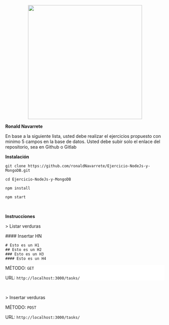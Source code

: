 <p align="center">
  <a href="http://nestjs.com/" target="blank"><img src="https://admisionuniandes.edu.ec/wp-content/uploads/2020/07/logo-azul-uniandes.png" width="360"/></a>
</p>

<p><b>Ronald Navarrete</b></p>
<p>En base a la siguiente lista, usted debe realizar el ejercicios propuesto con minimo 5 campos en la base de datos.
Usted debe subir solo el enlace del repositorio, sea en Github o Gitlab </p>

<p><b>Instalación</b></p>
<p><code>git clone https://github.com/ronaldNavarrete/Ejercicio-NodeJs-y-MongoDB.git</code></p>
<p><code>cd Ejercicio-NodeJs-y-MongoDB</code></p>
<p><code>npm install</code></p>
<p><code>npm start</code></p>

<br>
<p><b>Instrucciones</b></p>

<p>> Listar verduras</p>
#### Insertar HN

```plain
# Esto es un H1
## Esto es un H2
### Esto es un H3
#### Esto es un H4
```
<div style='background-color: #fff'>
  <p>MÉTODO: <code>GET</code></p>
  <p>URL: <code>http://localhost:3000/tasks/</code></p>
</div>

<br>

<p>> Insertar verduras</p>
<p>MÉTODO: <code>POST</code></p>
<p>URL: <code>http://localhost:3000/tasks/</code></p>
